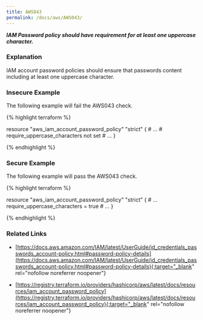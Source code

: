 ```yaml
---
title: AWS043
permalink: /docs/aws/AWS043/
---
```


***IAM Password policy should have requirement for at least one uppercase character.***

### Explanation


IAM account password policies should ensure that passwords content including at least one uppercase character.



### Insecure Example

The following example will fail the AWS043 check.

{% highlight terraform %}

resource "aws_iam_account_password_policy" "strict" {
	# ...
	# require_uppercase_characters not set
	# ...
}

{% endhighlight %}



### Secure Example

The following example will pass the AWS043 check.

{% highlight terraform %}

resource "aws_iam_account_password_policy" "strict" {
	# ...
	require_uppercase_characters = true
	# ...
}

{% endhighlight %}


### Related Links


- [https://docs.aws.amazon.com/IAM/latest/UserGuide/id_credentials_passwords_account-policy.html#password-policy-details](https://docs.aws.amazon.com/IAM/latest/UserGuide/id_credentials_passwords_account-policy.html#password-policy-details){:target="_blank" rel="nofollow noreferrer noopener"}

- [https://registry.terraform.io/providers/hashicorp/aws/latest/docs/resources/iam_account_password_policy](https://registry.terraform.io/providers/hashicorp/aws/latest/docs/resources/iam_account_password_policy){:target="_blank" rel="nofollow noreferrer noopener"}

